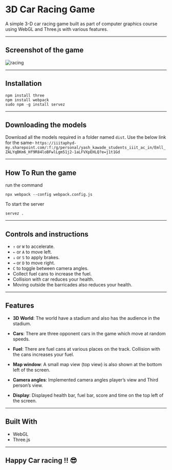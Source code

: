 # 3D Car Racing Game 

A simple 3-D car racing game built as part of computer graphics course using WebGL and Three.js with various features.
***
## Screenshot of the game
![racing](https://github.com/YashK2003/Car-Racing-game-/assets/102593613/63da7f6e-df43-4f95-9d5e-823ef826f452)

***
## Installation
```
npm install three
npm install webpack
sudo npm -g install servez

```
***
## Downloading the models
Download all the models required in a folder named `dist`.
Use the below link for the same-
`https://iiitaphyd-my.sharepoint.com/:f:/g/personal/yash_kawade_students_iiit_ac_in/Emll_ZALYqBKm6_Hf9R84loBFwlLgm51j2-1aLFVXpEHLQ?e=j1t1Gd`

***
## How To Run the game

run the command

```
npx webpack --config webpack.config.js
```
To start the server

```
servez .
```
***
## Controls and instructions
- `↑` or `W` to accelerate.
- `←` or `A` to move left.
- `↓` or `S` to apply brakes.
- `→` or `D` to move right.
- `C` to toggle between camera angles.
- Collect fuel cans to increase the fuel.
- Collision with car reduces your health.
- Moving outside the barricades also reduces your health.

***
## Features
- **3D World**: The world have a stadium and also has the audience in the stadium.

- **Cars**: There are three opponent cars in the game which move at random speeds.

- **Fuel**: There are fuel cans at various places on the track. Collision with the cans increases your fuel.

- **Map window**:  A small map view (top view) is also shown at the bottom left of the screen.

- **Camera angles**: Implemented camera angles player’s view and Third person’s view.

- **Display**: Displayed health bar, fuel bar, score and time on the top left of the screen.

***
## Built With

* WebGL
* Three.js
***

## Happy Car racing !! 😎 
